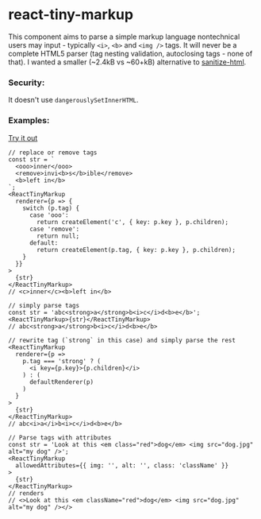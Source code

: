 # react-tiny-markup <!--![ ](https://badgen.net/bundlephobia/minzip/react-tiny-markup) -->

This component aims to parse a simple markup language nontechnical users may input - typically `<i>`, `<b>` and `<img />` tags. It will never be a complete HTML5 parser (tag nesting validation, autoclosing tags - none of that). I wanted a smaller (~2.4kB vs ~60+kB) alternative to [sanitize-html](https://www.npmjs.com/package/sanitize-html).

### Security:

It doesn't use `dangerouslySetInnerHTML`.

### Examples:

[Try it out](https://radek-novak.github.io/react-tiny-markup/)

```JSX
// replace or remove tags
const str = `
  <ooo>inner</ooo>
  <remove>invi<b>s</b>ible</remove>
  <b>left in</b>
`;
<ReactTinyMarkup
  renderer={p => {
    switch (p.tag) {
      case 'ooo':
        return createElement('c', { key: p.key }, p.children);
      case 'remove':
        return null;
      default:
        return createElement(p.tag, { key: p.key }, p.children);
    }
  }}
>
  {str}
</ReactTinyMarkup>
// <c>inner</c><b>left in</b>
```

```JSX
// simply parse tags
const str = 'abc<strong>a</strong>b<i>c</i>d<b>e</b>';
<ReactTinyMarkup>{str}</ReactTinyMarkup>
// abc<strong>a</strong>b<i>c</i>d<b>e</b>

// rewrite tag (`strong` in this case) and simply parse the rest
<ReactTinyMarkup
  renderer={p =>
    p.tag === 'strong' ? (
      <i key={p.key}>{p.children}</i>
    ) : (
      defaultRenderer(p)
    )
  }
>
  {str}
</ReactTinyMarkup>
// abc<i>a</i>b<i>c</i>d<b>e</b>
```

```JSX
// Parse tags with attributes
const str = 'Look at this <em class="red">dog</em> <img src="dog.jpg" alt="my dog" />';
<ReactTinyMarkup
  allowedAttributes={{ img: '', alt: '', class: 'className' }}
>
  {str}
</ReactTinyMarkup>
// renders
// <>Look at this <em className="red">dog</em> <img src="dog.jpg" alt="my dog" /></>
```
